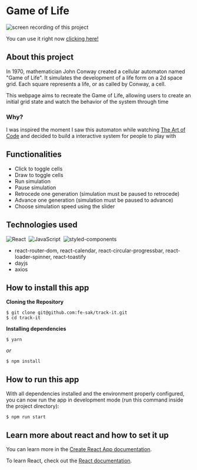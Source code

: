 # Game of Life

<img src="" alt='screen recording of this project' />

You can use it right now [clicking here!]([projeto-10-track-it-six.vercel.app](https://game-of-life-fe-sak.vercel.app/))

## About this project

In 1970, mathematician John Conway created a cellular automaton named "Game of Life". It simulates the development of a life form on a 2d space grid. Each square represents a life, or as called by Conway, a cell. 

This webpage aims to recreate the Game of Life, allowing users to create an initial grid state and watch the behavior of the system through time

### Why?

I was inspired the moment I saw this automaton while watching [The Art of Code](https://www.youtube.com/watch?v=6avJHaC3C2U&t=34s) and decided to build a interactive system for people to play with

## Functionalities

- Click to toggle cells
- Draw to toggle cells
- Run simulation
- Pause simulation
- Retrocede one generation (simulation must be paused to retrocede)
- Advance one generation (simulation must be paused to advance)
- Choose simulation speed using the slider

## Technologies used

![React](https://img.shields.io/badge/-React-05122A?style=flat&logo=react)&nbsp;
![JavaScript](https://img.shields.io/badge/-JavaScript-05122A?style=flat&logo=javascript)&nbsp;
![styled-components](https://img.shields.io/badge/-styled--components-05122A?style=flat&logo=styled-components)
- react-router-dom, react-calendar, react-circular-progressbar, react-loader-spinner, react-toastify
- dayjs
- axios

## How to install this app

  **Cloning the Repository**

```
$ git clone git@github.com:fe-sak/track-it.git
$ cd track-it
```

**Installing dependencies**

```
$ yarn
```

_or_

```
$ npm install
```

## How to run this app

With all dependencies installed and the environment properly configured, you can now run the app in development mode (run this command inside the project directory):

```
$ npm run start
```

## Learn more about react and how to set it up

You can learn more in the [Create React App documentation](https://facebook.github.io/create-react-app/docs/getting-started).

To learn React, check out the [React documentation](https://reactjs.org/).
